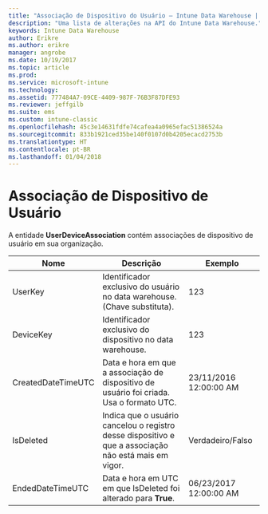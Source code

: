 ```yaml
---
title: "Associação de Dispositivo do Usuário – Intune Data Warehouse | Microsoft Docs"
description: "Uma lista de alterações na API do Intune Data Warehouse."
keywords: Intune Data Warehouse
author: Erikre
ms.author: erikre
manager: angrobe
ms.date: 10/19/2017
ms.topic: article
ms.prod: 
ms.service: microsoft-intune
ms.technology: 
ms.assetid: 777484A7-09CE-4409-987F-76B3F87DFE93
ms.reviewer: jeffgilb
ms.suite: ems
ms.custom: intune-classic
ms.openlocfilehash: 45c3e14631fdfe74cafea4a0965efac51386524a
ms.sourcegitcommit: 833b1921ced35be140f0107d0b4205ecacd2753b
ms.translationtype: HT
ms.contentlocale: pt-BR
ms.lasthandoff: 01/04/2018
---
```

# <a name="user-device-association"></a>Associação de Dispositivo de Usuário

A entidade **UserDeviceAssociation** contém associações de dispositivo de usuário em sua organização.

| Nome               | Descrição                                                                                      | Exemplo                |
|--------------------|--------------------------------------------------------------------------------------------------|------------------------|
| UserKey            | Identificador exclusivo do usuário no data warehouse. (Chave substituta).                              | 123                    |
| DeviceKey          | Identificador exclusivo do dispositivo no data warehouse.                                            | 123                    |
| CreatedDateTimeUTC | Data e hora em que a associação de dispositivo de usuário foi criada. Usa o formato UTC.                                | 23/11/2016 12:00:00 AM |
| IsDeleted          | Indica que o usuário cancelou o registro desse dispositivo e que a associação não está mais em vigor. | Verdadeiro/Falso             |
| EndedDateTimeUTC   | Data e hora em UTC em que IsDeleted foi alterado para **True**.                                              | 06/23/2017 12:00:00 AM |
